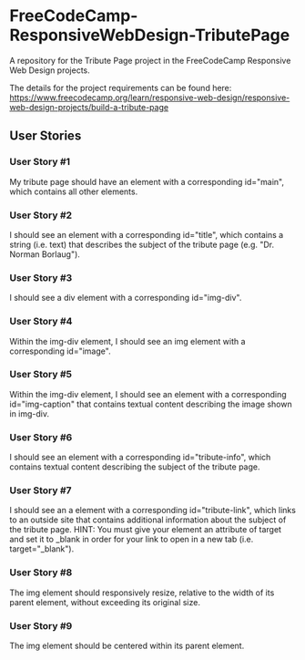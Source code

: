 # FreeCodeCamp-ResponsiveWebDesign-TributePage
A repository for the Tribute Page project in the FreeCodeCamp Responsive Web Design projects.

The details for the project requirements can be found here: https://www.freecodecamp.org/learn/responsive-web-design/responsive-web-design-projects/build-a-tribute-page

## User Stories
### User Story #1
My tribute page should have an element with a corresponding id="main", which contains all other elements.

### User Story #2
I should see an element with a corresponding id="title", which contains a string (i.e. text) that describes the subject of the tribute page (e.g. "Dr. Norman Borlaug").

### User Story #3
I should see a div element with a corresponding id="img-div".

### User Story #4
Within the img-div element, I should see an img element with a corresponding id="image".

### User Story #5
Within the img-div element, I should see an element with a corresponding id="img-caption" that contains textual content describing the image shown in img-div.

### User Story #6
I should see an element with a corresponding id="tribute-info", which contains textual content describing the subject of the tribute page.

### User Story #7
I should see an a element with a corresponding id="tribute-link", which links to an outside site that contains additional information about the subject of the tribute page. HINT: You must give your element an attribute of target and set it to _blank in order for your link to open in a new tab (i.e. target="_blank").

### User Story #8
The img element should responsively resize, relative to the width of its parent element, without exceeding its original size.

### User Story #9
The img element should be centered within its parent element.
